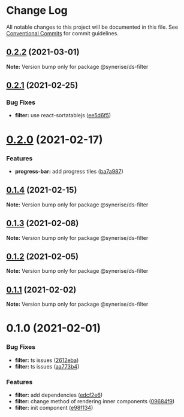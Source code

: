 # Change Log

All notable changes to this project will be documented in this file.
See [Conventional Commits](https://conventionalcommits.org) for commit guidelines.

## [0.2.2](https://github.com/Synerise/synerise-design/compare/@synerise/ds-filter@0.2.1...@synerise/ds-filter@0.2.2) (2021-03-01)

**Note:** Version bump only for package @synerise/ds-filter





## [0.2.1](https://github.com/Synerise/synerise-design/compare/@synerise/ds-filter@0.2.0...@synerise/ds-filter@0.2.1) (2021-02-25)


### Bug Fixes

* **filter:** use react-sortatablejs ([ee5d6f5](https://github.com/Synerise/synerise-design/commit/ee5d6f5affdc04f7c193e620e38ff7005d969b23))





# [0.2.0](https://github.com/Synerise/synerise-design/compare/@synerise/ds-filter@0.1.4...@synerise/ds-filter@0.2.0) (2021-02-17)


### Features

* **progress-bar:** add progress tiles ([ba7a987](https://github.com/Synerise/synerise-design/commit/ba7a987f4859c0021d30f0cbc6a510919ae34893))





## [0.1.4](https://github.com/Synerise/synerise-design/compare/@synerise/ds-filter@0.1.3...@synerise/ds-filter@0.1.4) (2021-02-15)

**Note:** Version bump only for package @synerise/ds-filter





## [0.1.3](https://github.com/Synerise/synerise-design/compare/@synerise/ds-filter@0.1.2...@synerise/ds-filter@0.1.3) (2021-02-08)

**Note:** Version bump only for package @synerise/ds-filter





## [0.1.2](https://github.com/Synerise/synerise-design/compare/@synerise/ds-filter@0.1.1...@synerise/ds-filter@0.1.2) (2021-02-05)

**Note:** Version bump only for package @synerise/ds-filter





## [0.1.1](https://github.com/Synerise/synerise-design/compare/@synerise/ds-filter@0.1.0...@synerise/ds-filter@0.1.1) (2021-02-02)

**Note:** Version bump only for package @synerise/ds-filter





# 0.1.0 (2021-02-01)


### Bug Fixes

* **filter:** ts issues ([2612eba](https://github.com/Synerise/synerise-design/commit/2612eba1ed0b0e0ded5b585f366e6aab5e119804))
* **filter:** ts issues ([aa773b4](https://github.com/Synerise/synerise-design/commit/aa773b4a930b2dd1e0738f8ddf0670a780087d12))


### Features

* **filter:** add dependencies ([edcf2e6](https://github.com/Synerise/synerise-design/commit/edcf2e63e8eb978cf296ae947f7331504cd7dafa))
* **filter:** change method of rendering inner components ([09684f9](https://github.com/Synerise/synerise-design/commit/09684f99a44bc6a0cd72a3314d61742e15a35eeb))
* **filter:** init component ([e98f134](https://github.com/Synerise/synerise-design/commit/e98f1344da0c42ef2cd66835dab34ce4017d8b72))
